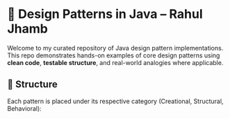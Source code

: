 # 🎯 Design Patterns in Java – Rahul Jhamb

Welcome to my curated repository of Java design pattern implementations. This repo demonstrates hands-on examples of core design patterns using **clean code**, **testable structure**, and real-world analogies where applicable.

## 📁 Structure

Each pattern is placed under its respective category (Creational, Structural, Behavioral):

